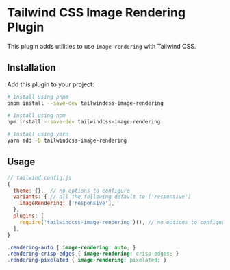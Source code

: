 # Tailwind CSS Image Rendering Plugin

This plugin adds utilities to use `image-rendering` with Tailwind CSS.

## Installation

Add this plugin to your project:

```bash
# Install using pnpm
pnpm install --save-dev tailwindcss-image-rendering

# Install using npm
npm install --save-dev tailwindcss-image-rendering

# Install using yarn
yarn add -D tailwindcss-image-rendering
```

## Usage

```js
// tailwind.config.js
{
  theme: {},  // no options to configure
  variants: { // all the following default to ['responsive']
    imageRendering: ['responsive'],
  },
  plugins: [
    require('tailwindcss-image-rendering')(), // no options to configure
  ],
}
```

```css
.rendering-auto { image-rendering: auto; }
.rendering-crisp-edges { image-rendering: crisp-edges; }
.rendering-pixelated { image-rendering: pixelated; }
```
